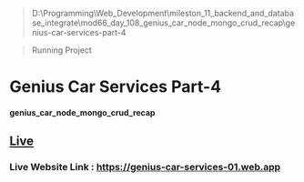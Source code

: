 > D:\Programming\Web_Development\mileston_11_backend_and_database_integrate\mod66_day_108_genius_car_node_mongo_crud_recap\genius-car-services-part-4

> Running Project

# Genius Car Services Part-4

#### genius_car_node_mongo_crud_recap

## [Live](https://genius-car-services-01.web.app)

### Live Website Link : https://genius-car-services-01.web.app
